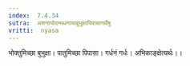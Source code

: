 ```yaml
---
index:  7.4.34
sutra:  अशनायोदन्यधनायाबुभुक्षापिपासागर्थैषु
vritti:  nyasa
---
```


भोक्तुमिच्छा बुभुक्षा। पातुमिच्छा पिपासा। गर्धनं गर्धः। अभिकाङ्क्षेत्यर्थः।।

